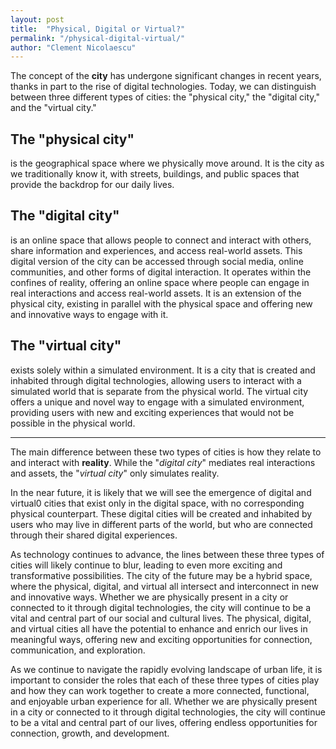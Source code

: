 ```yaml
---
layout: post
title:  "Physical, Digital or Virtual?"
permalink: "/physical-digital-virtual/"
author: "Clement Nicolaescu"
---
```




The concept of the **city** has undergone significant changes in recent years, thanks in part to the rise of digital technologies. Today, we can distinguish between three different types of cities: the "physical city," the "digital city," and the "virtual city."

## The "physical city" 

is the geographical space where we physically move around. It is the city as we traditionally know it, with streets, buildings, and public spaces that provide the backdrop for our daily lives.

## The "digital city" 

is an online space that allows people to connect and interact with others, share information and experiences, and access real-world assets. This digital version of the city can be accessed through social media, online communities, and other forms of digital interaction. It operates within the confines of reality, offering an online space where people can engage in real interactions and access real-world assets. It is an extension of the physical city, existing in parallel with the physical space and offering new and innovative ways to engage with it.

## The "virtual city" 

exists solely within a simulated environment. It is a city that is created and inhabited through digital technologies, allowing users to interact with a simulated world that is separate from the physical world. The virtual city offers a unique and novel way to engage with a simulated environment, providing users with new and exciting experiences that would not be possible in the physical world.

------------------

The main difference between these two types of cities is how they relate to and interact with **reality**. While the "_digital city_" mediates real interactions and assets, the "_virtual city_" only simulates reality.

In the near future, it is likely that we will see the emergence of digital and virtual0 cities that exist only in the digital space, with no corresponding physical counterpart. These digital cities will be created and inhabited by users who may live in different parts of the world, but who are connected through their shared digital experiences.

As technology continues to advance, the lines between these three types of cities will likely continue to blur, leading to even more exciting and transformative possibilities. The city of the future may be a hybrid space, where the physical, digital, and virtual all intersect and interconnect in new and innovative ways. Whether we are physically present in a city or connected to it through digital technologies, the city will continue to be a vital and central part of our social and cultural lives. The physical, digital, and virtual cities all have the potential to enhance and enrich our lives in meaningful ways, offering new and exciting opportunities for connection, communication, and exploration.

As we continue to navigate the rapidly evolving landscape of urban life, it is important to consider the roles that each of these three types of cities play and how they can work together to create a more connected, functional, and enjoyable urban experience for all. Whether we are physically present in a city or connected to it through digital technologies, the city will continue to be a vital and central part of our lives, offering endless opportunities for connection, growth, and development.